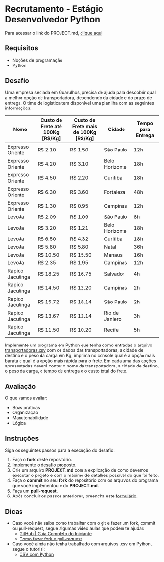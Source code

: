 # Recrutamento - Estágio Desenvolvedor Python
Para acessar o link do PROJECT.md, [clique aqui](https://github.com/MaycolTeles/desafio-python/blob/master/PROJECT.md)

## Requisitos
- Noções de programação
- Python

## Desafio
Uma empresa sediada em Guarulhos, precisa de ajuda para descobrir qual a melhor opção de transportadora, dependendo da cidade e do prazo de entrega. O time de logística tem disponível uma planilha com as seguintes informações:

| Nome             | Custo de Frete até 100Kg [R$/Kg] | Custo de Frete mais de 100Kg [R$/Kg]| Cidade         | Tempo para Entrega |
|------------------|----------------------------------|-------------------------------------|----------------|--------------------|
| Expresso Oriente | R$ 2.10                          | R$ 1.50                             | São Paulo      | 12h                |
| Expresso Oriente | R$ 4.20                          | R$ 3.10                             | Belo Horizonte | 18h                |
| Expresso Oriente | R$ 4.50                          | R$ 2.20                             | Curitiba       | 18h                |
| Expresso Oriente | R$ 6.30                          | R$ 3.60                             | Fortaleza      | 48h                |
| Expresso Oriente | R$ 1.30                          | R$ 0.95                             | Campinas       | 12h                |
| LevoJa           | R$ 2.09                          | R$ 1.09                             | São Paulo      | 8h                 |
| LevoJa           | R$ 3.20                          | R$ 1.21                             | Belo Horizonte | 18h                |
| LevoJa           | R$ 6.50                          | R$ 4.32                             | Curitiba       | 18h                |
| LevoJa           | R$ 5.80                          | R$ 5.80                             | Natal          | 36h                |
| LevoJa           | R$ 10.50                         | R$ 15.50                            | Manaus         | 16h                |
| LevoJa           | R$ 2.35                          | R$ 1.95                             | Campinas       | 12h                |
| Rapido Jacutinga | R$ 18.25                         | R$ 16.75                            | Salvador       | 4h                 |
| Rapido Jacutinga | R$ 14.50                         | R$ 12.20                            | Campinas       | 2h                 |
| Rapido Jacutinga | R$ 15.72                         | R$ 18.14                            | São Paulo      | 2h                 |
| Rapido Jacutinga | R$ 13.67                         | R$ 12.14                            | Rio de Janiero | 3h                 |
| Rapido Jacutinga | R$ 11.50                         | R$ 10.20                            | Recife         | 5h                 |

Implemente um programa em Python que tenha como entradas o arquivo [transportadoras.csv](./transportadoras.csv) com os dados das transportadoras, a cidade de destino e o peso da carga em Kg, imprima no console qual é a opção mais barata e qual é a opção mais rápida para o frete.
Em cada uma das opções apresentadas deverá conter o nome da transportadora, a cidade de destino, o peso da carga, o tempo de entrega e o custo total do frete.

## Avaliação
O que vamos avaliar:
- Boas práticas
- Organização
- Manutenabilidade
- Lógica

## Instruções
Siga os seguintes passos para a execução do desafio:
1. Faça o **fork** deste repositório.
2. Implemente o desafio proposto.
2. Crie um arquivo **PROJECT.md** com a explicação de como devemos executar o projeto e com o máximo de detalhes possível do que foi feito.
3. Faça o **commit** no seu **fork** do repositório com os arquivos do programa que você implementou e do **PROJECT.md**.
4. Faça um **pull-request**.
5. Após concluir os passos anteriores, preencha este [formulário](https://forms.gle/tWVt3DVKd21HTth89).

## Dicas
- Caso você não saiba como trabalhar com o git e fazer um fork, commit ou pull-request, segue algumas video aulas que podem te ajudar:
    - [GitHub | Guia Completo do Iniciante](https://www.youtube.com/watch?v=UbJLOn1PAKw)
    - [Como fazer fork e pull-request](https://www.youtube.com/watch?v=l1rwvDvD1og)
- Caso você ainda não tenha trabalhado com arquivos .csv em Python, segue o tutorial:
    - [CSV com Python](https://diegomariano.com/csv-com-python/)
